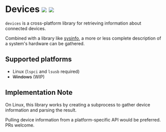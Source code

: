 # Devices [![][img_crates]][crates] [![][img_doc]][doc]

`devices` is a cross-platform library for retrieving information about connected devices.

Combined with a library like [sysinfo](https://crates.io/crates/sysinfo), a more or less complete description of a system's hardware can be gathered.

## Supported platforms

- Linux (`lspci` and `lsusb` required)
- ~~Windows~~ (WIP)

## Implementation Note

On Linux, this library works by creating a subprocess to gather device information and parsing the result.

Pulling device information from a platform-specific API would be preferred. PRs welcome.

[img_crates]: https://img.shields.io/crates/v/devices.svg
[img_doc]: https://img.shields.io/badge/rust-documentation-blue.svg

[crates]: https://crates.io/crates/devices
[doc]: https://docs.rs/devices/
